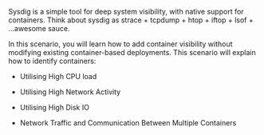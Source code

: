 Sysdig is a simple tool for deep system visibility, with native support for containers. Think about sysdig as strace + tcpdump + htop + iftop + lsof + ...awesome sauce.

In this scenario, you will learn how to add container visibility without modifying existing container-based deployments. This scenario will explain how to identify containers:

* Utilising High CPU load

* Utilising High Network Activity

* Utilising High Disk IO

* Network Traffic and Communication Between Multiple Containers
